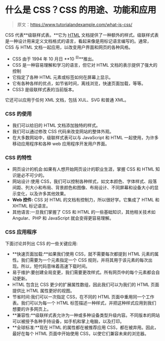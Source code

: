 # 什么是 CSS？CSS 的用途、功能和应用

> 原文：<https://www.tutorialandexample.com/what-is-css/>

CSS 代表**级联样式表。**它为 [HTML](https://www.tutorialandexample.com/html-tutorial/) 文档提供了一种额外的样式。级联样式表是一种设计用来定义文档格式的语言，看起来像是用标记语言编写的。通常，CSS 与 HTML 文档一起应用，以改变用户界面和网页的各种风格。

*   CSS 由于 1994 年 10 月日 **10 <sup>日</sup>**推出。
*   CSS 是一种容易理解和学习的语言，但它对 HTML 文档的表示提供了强大的控制
*   它指定了各种 HTML 元素或标签如何在屏幕上显示。
*   它有各种各样的优点，如节省时间，离线浏览，快速页面加载，等等。
*   CSS3 是级联样式表的当前版本。

它还可以应用于任何 XML 文档，包括 XUL、SVG 和普通 XML。

### CSS 的使用

*   我们可以给旧的 HTML 文档添加独特的样式。
*   我们可以通过修改 CSS 代码来改变网站的整体外观。
*   在大多数网站中，级联样式表可以与 JavaScript 和 HTML 一起使用，为许多移动应用程序和各种 web 应用程序开发用户界面。

### CSS 的特性

*   网页设计的机会:如果有人想开始网页设计的职业生涯，掌握 CSS 和 HTML 知识是必不可少的。
*   网站设计:使用 CSS，我们可以控制各种样式，如文本颜色、字体样式、段落间距、列大小和布局、背景颜色和图像、布局设计、不同屏幕和设备大小的显示变化，以及许多其他效果。
*   **Web 控件:** CSS 对 HTML 的文档有控制力，所以很好学。它集成了 HTML 和 XHTML 标记语言。
*   其他语言:一旦我们掌握了 CSS 和 HTML 的一些基础知识，其他相关技术如 Angular、PHP 和 JavaScript 就会变得更容易理解。

### CSS 应用程序

下面讨论并列出 CSS 的一些关键应用:

*   **快速页面加载:**如果我们使用 CSS，就不需要每次都提到 HTML 元素的属性。我们需要为一个元素指定一个 CSS 规则，并将其用于该元素的每次出现。所以，短代码意味着高速下载时间。
*   易于维护:要创建全局变更，我们需要更改样式。所有网页中的每个元素都会自动更新。
*   HTML 包含比 CSS 更少的扩展属性数组，因此我们可以为我们的 HTML 页面提供比 HTML 属性更好的视图。
*   节省时间:我们可以一次指定 CSS，在不同的 HTML 页面中重用同一个工作表。我们可以为每一个 HTML 标签描述一种样式，并把这种样式应用到我们想要的许多网页上。
*   **兼容性:**级联样式表允许为一种或多种设备类型升级内容。不同版本的网站可以被授予各种手持设备，如手机和掌上电脑，以及打印。
*   **全球标准:**现在 HTML 的属性都在被推荐应用 CSS，都在被弃用。因此，最好在每个 HTML 页面中开始使用 CSS，以使它们兼容未来的浏览器。